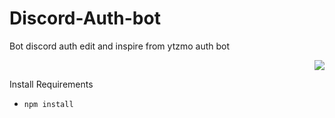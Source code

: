 # Discord-Auth-bot
Bot discord auth edit and inspire from ytzmo auth bot

<p align="right">
<img src="https://cdn.discordapp.com/attachments/998205554407256136/998208228175401100/Capture.PNG">
</p>

Install Requirements

* `npm install`
<br><br>
